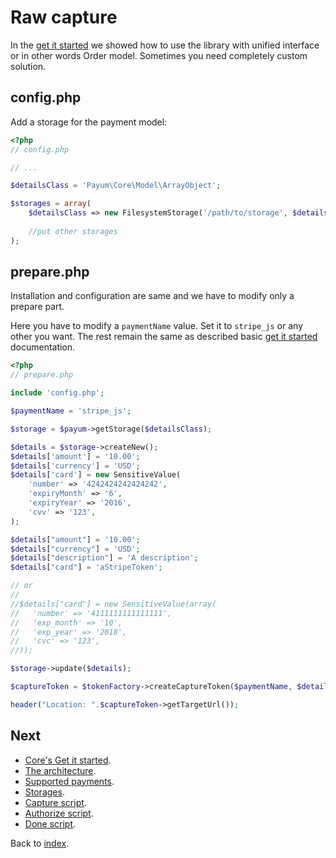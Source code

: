 # Raw capture 

In the [get it started](https://github.com/Payum/Stripe/blob/master/Resources/docs/get-it-started.md) we showed how to use the library with unified interface or in other words Order model. 
Sometimes you need completely custom solution.  

## config.php

Add a storage for the payment model:

```php
<?php
// config.php

// ...

$detailsClass = 'Payum\Core\Model\ArrayObject';

$storages = array(
    $detailsClass => new FilesystemStorage('/path/to/storage', $detailsClass),
    
    //put other storages
);
```

## prepare.php

Installation and configuration are same and we have to modify only a prepare part. 

Here you have to modify a `paymentName` value. Set it to `stripe_js` or any other you want.
The rest remain the same as described basic [get it started](https://github.com/Payum/Core/blob/master/Resources/docs/get-it-started.md) documentation.

```php
<?php
// prepare.php

include 'config.php';

$paymentName = 'stripe_js';

$storage = $payum->getStorage($detailsClass);

$details = $storage->createNew();
$details['amount'] = '10.00'; 
$details['currency'] = 'USD';
$details['card'] = new SensitiveValue(
    'number' => '4242424242424242', 
    'expiryMonth' => '6', 
    'expiryYear' => '2016', 
    'cvv' => '123',
);

$details["amount"] = '10.00';
$details["currency"] = 'USD';
$details["description"] = 'A description';
$details["card"] = 'aStripeToken';

// or
//
//$details["card"] = new SensitiveValue(array(
//   'number' => '4111111111111111',
//   'exp_month' => '10',
//   'exp_year' => '2018',
//   'cvc' => '123',
//));

$storage->update($details);

$captureToken = $tokenFactory->createCaptureToken($paymentName, $details, 'done.php');

header("Location: ".$captureToken->getTargetUrl());
```

## Next

* [Core's Get it started](https://github.com/Payum/Core/blob/master/Resources/docs/get-it-started.md).
* [The architecture](https://github.com/Payum/Core/blob/master/Resources/docs/the-architecture.md).
* [Supported payments](https://github.com/Payum/Core/blob/master/Resources/docs/supported-payments.md).
* [Storages](https://github.com/Payum/Core/blob/master/Resources/docs/storages.md).
* [Capture script](https://github.com/Payum/Core/blob/master/Resources/docs/capture-script.md).
* [Authorize script](https://github.com/Payum/Core/blob/master/Resources/docs/authorize-script.md).
* [Done script](https://github.com/Payum/Core/blob/master/Resources/docs/done-script.md).

Back to [index](index.md).